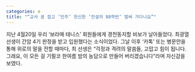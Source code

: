 ```yaml
---
categories: e
title: "“교사 꿈 접고 ‘민주’ 헌신한 ‘전설의 80학번’ 벌써 가다니요”"
---
```

지난 4월20일 우리 ‘보라매 테니스’ 회원들에게 경천동지할 비보가 날아들었다. 최광열 선생이 간암 4기 판정을 받고 입원했다는 소식이었다. 그날 이후 ‘카톡’ 또는 병문안을 통해 위로의 말을 전할 때마다, 최 선생은 “걱정과 격려의 말씀들, 고맙고 힘이 됩니다. 그래요, 이 모든 걸 기필코 한여름 밤의 농담으로 만들어 버리겠습니다”라며 자신감을 보였다. 